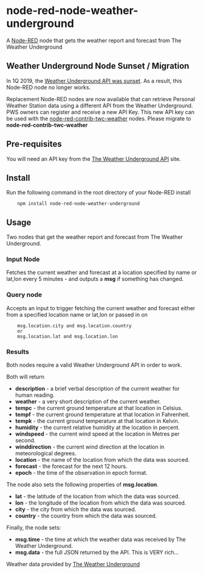 node-red-node-weather-underground
=================================

A <a href="http://nodered.org" target="_new">Node-RED</a> node that gets the
weather report and forecast from The Weather Underground

## Weather Underground Node Sunset / Migration
In 1Q 2019, the [Weather Underground API was sunset](https://apicommunity.wunderground.com/weatherapi/topics/end-of-service-for-the-weather-underground-api). As a result, this Node-RED node no longer works. 

Replacement Node-RED nodes are now available that can retrieve Personal Weather Station data using a different API from the Weather Underground. PWS owners can register and receive a new API Key.  This new API key can be used with the [node-red-contrib-twc-weather](https://flows.nodered.org/node/node-red-contrib-twc-weather) nodes.   Please migrate to **node-red-contrib-twc-weather**

Pre-requisites
--------------

You will need an API key from the [The Weather Underground API](http://www.wunderground.com/weather/api/d/pricing.html) site.

Install
-------

Run the following command in the root directory of your Node-RED install

        npm install node-red-node-weather-underground


Usage
-----

Two nodes that get the weather report and forecast from The Weather Underground.


### Input Node

Fetches the current weather and forecast at a location specified by name or
lat,lon every 5 minutes - and outputs a **msg** if something has changed.

### Query node

Accepts an input to trigger fetching the current weather and forecast either
from a specified location name or lat,lon or passed in on

        msg.location.city and msg.location.country
        or
        msg.location.lat and msg.location.lon

### Results

Both nodes require a valid Weather Underground API in order to work.

Both will return

  - **description** - a brief verbal description of the current weather for human reading.
  - **weather** - a very short description of the current weather.
  - **tempc** - the current ground temperature at that location in Celsius.
  - **tempf** - the current ground temperature at that location in Fahrenheit.
  - **tempk** - the current ground temperature at that location in Kelvin.
  - **humidity** - the current relative humidity at the location in percent.
  - **windspeed** - the current wind speed at the location in Metres per second.
  - **winddirection** - the current wind direction at the location in meteorological degrees.
  - **location** - the name of the location from which the data was sourced.
  - **forecast** - the forecast for the next 12 hours.
  - **epoch** - the time of the observation in epoch format.

The node also sets the following properties of **msg.location**.

  - **lat** - the latitude of the location from which the data was sourced.
  - **lon** - the longitude of the location from which the data was sourced.
  - **city** - the city from which the data was sourced.
  - **country** - the country from which the data was sourced.

Finally, the node sets:

  - **msg.time** - the time at which the weather data was received by The Weather Underground.
  - **msg.data** - the full JSON returned by the API. This is VERY rich...

Weather data provided by <a href="http://www.wunderground.com/" target="_blank">The Weather Underground</a>
